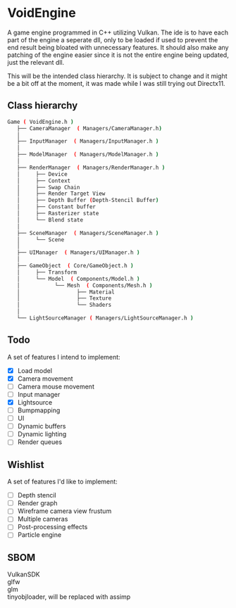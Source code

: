 # VoidEngine
  
A game engine programmed in C++ utilizing Vulkan.
The ide is to have each part of the engine a seperate dll, only to be loaded if used to prevent the end result being bloated with unnecessary features. It should also make any patching of the engine easier since it is not the entire engine being updated, just the relevant dll.
  
This will be the intended class hierarchy. It is subject to change and it might be a bit off at the moment, it was made while I was still trying out Directx11. 
  
## Class hierarchy
```bash
Game ( VoidEngine.h )
   ├── CameraManager  ( Managers/CameraManager.h)
   │
   ├── InputManager  ( Managers/InputManager.h )
   │
   ├── ModelManager  ( Managers/ModelManager.h )
   │
   ├── RenderManager  ( Managers/RenderManager.h )
   │     ├── Device  
   │     ├── Context  
   │     ├── Swap Chain  
   │     ├── Render Target View  
   │     ├── Depth Buffer (Depth-Stencil Buffer)  
   │     ├── Constant buffer  
   │     ├── Rasterizer state  
   │     └── Blend state
   │
   ├── SceneManager  ( Managers/SceneManager.h )
   │     └── Scene  
   │
   ├── UIManager  ( Managers/UIManager.h )
   │  
   ├── GameObject  ( Core/GameObject.h )
   │     ├── Transform  
   │     └── Model  ( Components/Model.h )
   │           └── Mesh  ( Components/Mesh.h )
   │                  ├── Material  
   │                  ├── Texture  
   │                  └── Shaders
   │
   └── LightSourceManager ( Managers/LightSourceManager.h )
```
  
## Todo
A set of features I intend to implement:  
- [x] Load model  
- [x] Camera movement  
- [ ] Camera mouse movement  
- [ ] Input manager  
- [x] Lightsource  
- [ ] Bumpmapping  
- [ ] UI  
- [ ] Dynamic buffers  
- [ ] Dynamic lighting  
- [ ] Render queues  
  
## Wishlist
A set of features I'd like to implement:  
- [ ] Depth stencil    
- [ ] Render graph  
- [ ] Wireframe camera view frustum  
- [ ] Multiple cameras  
- [ ] Post-processing effects  
- [ ] Particle engine  
  
## SBOM
VulkanSDK  
glfw  
glm  
tinyobjloader, will be replaced with assimp
